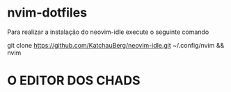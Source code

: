 # nvim-dotfiles
Para realizar a instalação do neovim-idle execute o seguinte comando

git clone https://github.com/KatchauBerg/neovim-idle.git ~/.config/nvim && nvim

<h1>O EDITOR DOS CHADS</h1>
